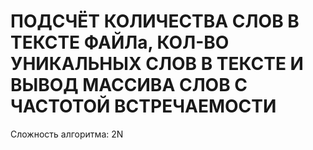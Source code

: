 # ПОДСЧЁТ КОЛИЧЕСТВА СЛОВ В ТЕКСТЕ ФАЙЛа, КОЛ-ВО УНИКАЛЬНЫХ СЛОВ В ТЕКСТЕ И ВЫВОД МАССИВА СЛОВ С ЧАСТОТОЙ ВСТРЕЧАЕМОСТИ
Сложность алгоритма: 2N